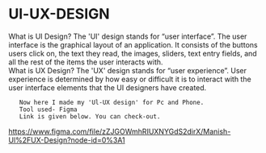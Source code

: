 # Ul-UX-DESIGN
What is UI Design? The 'UI' design stands for “user interface”. The user interface is the graphical layout of an application. It consists of the buttons users click on, the text they read, the images, sliders, text entry fields, and all the rest of the items the user interacts with.           
       What is UX Design? The 'UX' design stands for “user experience”. User experience is determined by how easy or difficult it is to interact with the user interface elements that the UI designers have created.
       
       Now here I made my 'Ul-UX design' for Pc and Phone.
       Tool used- Figma
       Link is given below. You can check-out.


https://www.figma.com/file/zZJGOWmhRIUXNYGdS2dirX/Manish-Ul%2FUX-Design?node-id=0%3A1
